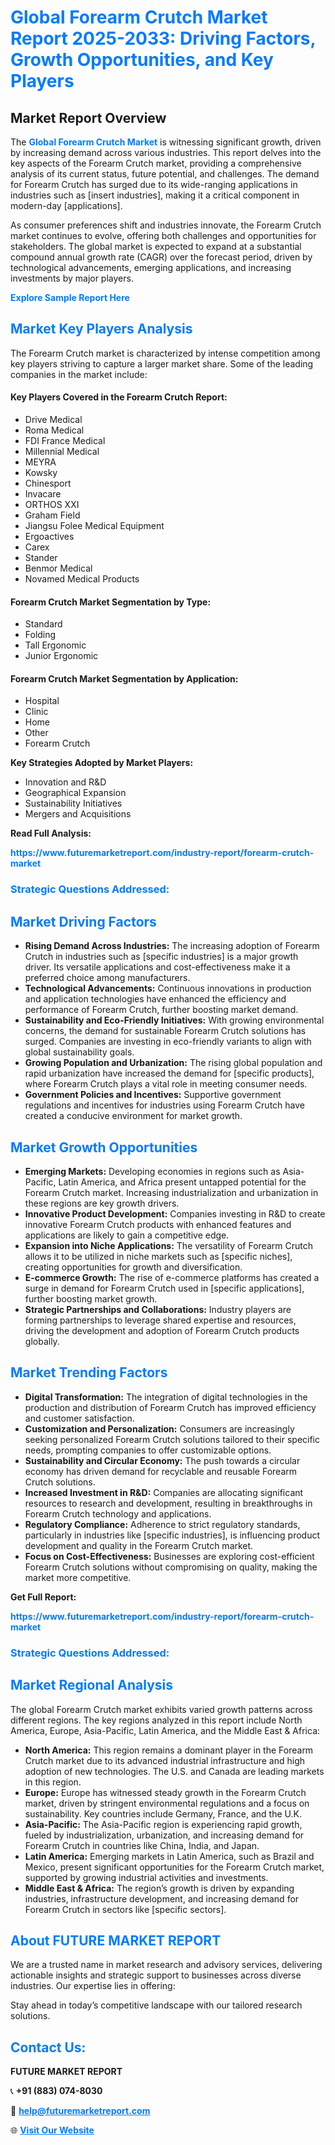 <h1 style="color: #007BFF;">Global Forearm Crutch Market Report 2025-2033: Driving Factors, Growth Opportunities, and Key Players</h1>

<section id="overview">
<h2>Market Report Overview</h2>
<p>The <a href="https://www.futuremarketreport.com/industry-report/forearm-crutch-market" style="color: #007BFF; text-decoration: none;"><strong>Global Forearm Crutch Market</strong></a> is witnessing significant growth, driven by increasing demand across various industries. This report delves into the key aspects of the Forearm Crutch market, providing a comprehensive analysis of its current status, future potential, and challenges. The demand for Forearm Crutch has surged due to its wide-ranging applications in industries such as [insert industries], making it a critical component in modern-day [applications].</p>
<p>As consumer preferences shift and industries innovate, the Forearm Crutch market continues to evolve, offering both challenges and opportunities for stakeholders. The global market is expected to expand at a substantial compound annual growth rate (CAGR) over the forecast period, driven by technological advancements, emerging applications, and increasing investments by major players.</p>
</section>

<section id="overview">
<p><a href="https://www.futuremarketreport.com/request-sample/reportId=124976" style="color: #007BFF; text-decoration: none;"><strong>Explore Sample Report Here</strong></a></p>
</section>

<section id="key-players">
<h2 style="color: #007BFF;">Market Key Players Analysis</h2>
<p>The Forearm Crutch market is characterized by intense competition among key players striving to capture a larger market share. Some of the leading companies in the market include:</p>
<h4>Key Players Covered in the Forearm Crutch Report:</h4>
<ul><li>Drive Medical</li><li>Roma Medical</li><li>FDI France Medical</li><li>Millennial Medical</li><li>MEYRA</li><li>Kowsky</li><li>Chinesport</li><li>Invacare</li><li>ORTHOS XXI</li><li>Graham Field</li><li>Jiangsu Folee Medical Equipment</li><li>Ergoactives</li><li>Carex</li><li>Stander</li><li>Benmor Medical</li><li>Novamed Medical Products</li></ul>
<h4>Forearm Crutch Market Segmentation by Type:</h4>
<ul><li>Standard</li><li>Folding</li><li>Tall Ergonomic</li><li>Junior Ergonomic</li></ul>

<h4>Forearm Crutch Market Segmentation by Application:</h4>
<ul><li>Hospital</li><li>Clinic</li><li>Home</li><li>Other</li><li>Forearm Crutch</li></ul>
<p><strong>Key Strategies Adopted by Market Players:</strong></p>
<ul>
<li>Innovation and R&D</li>
<li>Geographical Expansion</li>
<li>Sustainability Initiatives</li>
<li>Mergers and Acquisitions</li>
</ul>
</section>

<section>
<p><strong>Read Full Analysis: </strong></p><a href="https://www.futuremarketreport.com/industry-report/forearm-crutch-market" style="color: #007BFF; text-decoration: none;"><strong>https://www.futuremarketreport.com/industry-report/forearm-crutch-market</strong></a>
<h3 style="color: #007BFF;">Strategic Questions Addressed:</h3>
</section>

<section id="driving-factors">
<h2 style="color: #007BFF;">Market Driving Factors</h2>
<ul>
<li><strong>Rising Demand Across Industries:</strong> The increasing adoption of Forearm Crutch in industries such as [specific industries] is a major growth driver. Its versatile applications and cost-effectiveness make it a preferred choice among manufacturers.</li>
<li><strong>Technological Advancements:</strong> Continuous innovations in production and application technologies have enhanced the efficiency and performance of Forearm Crutch, further boosting market demand.</li>
<li><strong>Sustainability and Eco-Friendly Initiatives:</strong> With growing environmental concerns, the demand for sustainable Forearm Crutch solutions has surged. Companies are investing in eco-friendly variants to align with global sustainability goals.</li>
<li><strong>Growing Population and Urbanization:</strong> The rising global population and rapid urbanization have increased the demand for [specific products], where Forearm Crutch plays a vital role in meeting consumer needs.</li>
<li><strong>Government Policies and Incentives:</strong> Supportive government regulations and incentives for industries using Forearm Crutch have created a conducive environment for market growth.</li>
</ul>
</section>

<section id="growth-opportunities">
<h2 style="color: #007BFF;">Market Growth Opportunities</h2>
<ul>
<li><strong>Emerging Markets:</strong> Developing economies in regions such as Asia-Pacific, Latin America, and Africa present untapped potential for the Forearm Crutch market. Increasing industrialization and urbanization in these regions are key growth drivers.</li>
<li><strong>Innovative Product Development:</strong> Companies investing in R&D to create innovative Forearm Crutch products with enhanced features and applications are likely to gain a competitive edge.</li>
<li><strong>Expansion into Niche Applications:</strong> The versatility of Forearm Crutch allows it to be utilized in niche markets such as [specific niches], creating opportunities for growth and diversification.</li>
<li><strong>E-commerce Growth:</strong> The rise of e-commerce platforms has created a surge in demand for Forearm Crutch used in [specific applications], further boosting market growth.</li>
<li><strong>Strategic Partnerships and Collaborations:</strong> Industry players are forming partnerships to leverage shared expertise and resources, driving the development and adoption of Forearm Crutch products globally.</li>
</ul>
</section>

<section id="trending-factors">
<h2 style="color: #007BFF;">Market Trending Factors</h2>
<ul>
<li><strong>Digital Transformation:</strong> The integration of digital technologies in the production and distribution of Forearm Crutch has improved efficiency and customer satisfaction.</li>
<li><strong>Customization and Personalization:</strong> Consumers are increasingly seeking personalized Forearm Crutch solutions tailored to their specific needs, prompting companies to offer customizable options.</li>
<li><strong>Sustainability and Circular Economy:</strong> The push towards a circular economy has driven demand for recyclable and reusable Forearm Crutch solutions.</li>
<li><strong>Increased Investment in R&D:</strong> Companies are allocating significant resources to research and development, resulting in breakthroughs in Forearm Crutch technology and applications.</li>
<li><strong>Regulatory Compliance:</strong> Adherence to strict regulatory standards, particularly in industries like [specific industries], is influencing product development and quality in the Forearm Crutch market.</li>
<li><strong>Focus on Cost-Effectiveness:</strong> Businesses are exploring cost-efficient Forearm Crutch solutions without compromising on quality, making the market more competitive.</li>
</ul>
</section>

<section>
<p><strong>Get Full Report: </strong></p><a href="https://www.futuremarketreport.com/industry-report/forearm-crutch-market" style="color: #007BFF; text-decoration: none;"><strong>https://www.futuremarketreport.com/industry-report/forearm-crutch-market</strong></a>
<h3 style="color: #007BFF;">Strategic Questions Addressed:</h3>
</section>


<section id="regional-analysis">
<h2 style="color: #007BFF;">Market Regional Analysis</h2>
<p>The global Forearm Crutch market exhibits varied growth patterns across different regions. The key regions analyzed in this report include North America, Europe, Asia-Pacific, Latin America, and the Middle East & Africa:</p>
<ul>
<li><strong>North America:</strong> This region remains a dominant player in the Forearm Crutch market due to its advanced industrial infrastructure and high adoption of new technologies. The U.S. and Canada are leading markets in this region.</li>
<li><strong>Europe:</strong> Europe has witnessed steady growth in the Forearm Crutch market, driven by stringent environmental regulations and a focus on sustainability. Key countries include Germany, France, and the U.K.</li>
<li><strong>Asia-Pacific:</strong> The Asia-Pacific region is experiencing rapid growth, fueled by industrialization, urbanization, and increasing demand for Forearm Crutch in countries like China, India, and Japan.</li>
<li><strong>Latin America:</strong> Emerging markets in Latin America, such as Brazil and Mexico, present significant opportunities for the Forearm Crutch market, supported by growing industrial activities and investments.</li>
<li><strong>Middle East & Africa:</strong> The region’s growth is driven by expanding industries, infrastructure development, and increasing demand for Forearm Crutch in sectors like [specific sectors].</li>
</ul>
</section>

<footer>
<h2 style="color: #007BFF;">About FUTURE MARKET REPORT</h2>
<p>We are a trusted name in market research and advisory services, delivering actionable insights and strategic support to businesses across diverse industries. Our expertise lies in offering:</p>

<p>Stay ahead in today’s competitive landscape with our tailored research solutions.</p>

<h2 style="color: #007BFF;">Contact Us:</h2>
<p><strong>FUTURE MARKET REPORT</strong></p>
<p>📞 <strong>+91 (883) 074-8030</strong></p>
<p>📧 <strong><a href="mailto:help@futuremarketreport.com" style="color: #007BFF;">help@futuremarketreport.com</a></strong></p>
<p>🌐 <strong><a href="https://www.futuremarketreport.com/" style="color: #007BFF;">Visit Our Website</a></strong></p>
</footer>
